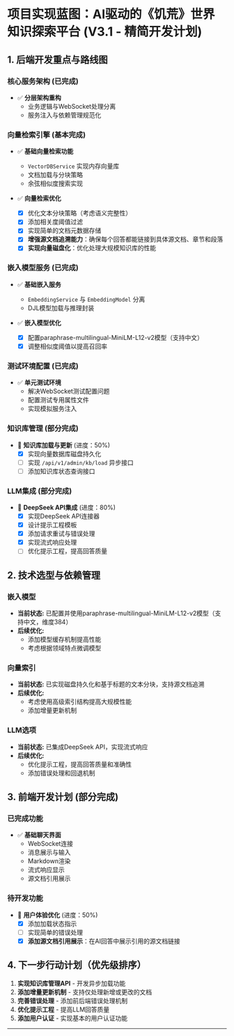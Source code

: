 # 项目实现蓝图：AI驱动的《饥荒》世界知识探索平台 (V3.1 - 精简开发计划)

## 1. 后端开发重点与路线图

### 核心服务架构 (已完成)
- ✅ **分层架构重构**
  - 业务逻辑与WebSocket处理分离
  - 服务注入与依赖管理规范化

### 向量检索引擎 (基本完成)
- ✅ **基础向量检索功能**
  - `VectorDBService` 实现内存向量库
  - 文档加载与分块策略
  - 余弦相似度搜索实现
  
- ✅ **向量检索优化**
  - [x] 优化文本分块策略（考虑语义完整性）
  - [x] 添加相关度阈值过滤
  - [x] 实现简单的文档元数据存储
  - [x] **增强源文档追溯能力**：确保每个回答都能链接到具体源文档、章节和段落
  - [x] **实现向量磁盘化**：优化处理大规模知识库的性能

### 嵌入模型服务 (已完成)
- ✅ **基础嵌入服务**
  - `EmbeddingService` 与 `EmbeddingModel` 分离
  - DJL模型加载与推理封装
  
- ✅ **嵌入模型优化**
  - [x] 配置paraphrase-multilingual-MiniLM-L12-v2模型（支持中文）
  - [x] 调整相似度阈值以提高召回率

### 测试环境配置 (已完成)
- ✅ **单元测试环境**
  - 解决WebSocket测试配置问题
  - 配置测试专用属性文件
  - 实现模拟服务注入

### 知识库管理 (部分完成)
- 🚧 **知识库加载与更新** (进度：50%)
  - [x] 实现向量数据库磁盘持久化
  - [ ] 实现 `/api/v1/admin/kb/load` 异步接口
  - [ ] 添加知识库状态查询接口

### LLM集成 (部分完成)
- 🚧 **DeepSeek API集成** (进度：80%)
  - [x] 实现DeepSeek API连接器
  - [x] 设计提示工程模板
  - [x] 添加请求重试与错误处理
  - [x] 实现流式响应处理
  - [ ] 优化提示工程，提高回答质量

## 2. 技术选型与依赖管理

### 嵌入模型
- **当前状态:** 已配置并使用paraphrase-multilingual-MiniLM-L12-v2模型（支持中文，维度384）
- **后续优化:** 
  - 添加模型缓存机制提高性能
  - 考虑根据领域特点微调模型

### 向量索引
- **当前状态:** 已实现磁盘持久化和基于标题的文本分块，支持源文档追溯
- **后续优化:**
  - 考虑使用高级索引结构提高大规模性能
  - 添加增量更新机制

### LLM选项
- **当前状态:** 已集成DeepSeek API，实现流式响应
- **后续优化:**
  - 优化提示工程，提高回答质量和准确性
  - 添加错误处理和回退机制

## 3. 前端开发计划 (部分完成)

### 已完成功能
- ✅ **基础聊天界面**
  - WebSocket连接
  - 消息展示与输入
  - Markdown渲染
  - 流式响应显示
  - 源文档引用展示

### 待开发功能
- 📝 **用户体验优化** (进度：50%)
  - [x] 添加加载状态指示
  - [ ] 实现简单的错误处理
  - [x] **添加源文档引用展示**：在AI回答中展示引用的源文档链接

## 4. 下一步行动计划（优先级排序）

1. **实现知识库管理API** - 开发异步加载功能
2. **添加增量更新机制** - 支持仅处理新增或更改的文档
3. **完善错误处理** - 添加前后端错误处理机制
4. **优化提示工程** - 提高LLM回答质量
5. **添加用户认证** - 实现基本的用户认证功能

--- 